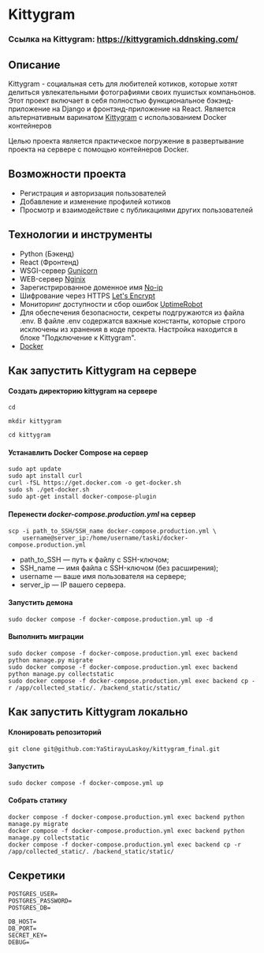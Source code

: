 # Kittygram

### Ссылка на Kittygram: https://kittygramich.ddnsking.com/

## Описание

Kittygram - социальная сеть для любителей котиков, которые хотят делиться увлекательными фотографиями своих пушистых компаньонов. Этот проект включает в себя полностью функциональное бэкэнд-приложение на Django и фронтэнд-приложение на React.
Является альтернативным варинатом [Kittygram](https://github.com/YaStirayuLaskoy/infra_sprint1) с использованием Docker контейнеров

Целью проекта является практическое погружение в развертывание проекта на сервере с помощью контейнеров Docker.

## Возможности проекта

- Регистрация и авторизация пользователей
- Добавление и изменение профилей котиков
- Просмотр и взаимодействие с публикациями других пользователей

## Технологии и инструменты

- Python (Бэкенд)
- React (Фронтенд)
- WSGI-сервер [Gunicorn](https://gunicorn.org/)
- WEB-сервер [Nginix](https://nginx.org/ru/docs/)
- Зарегистрированное доменное имя [No-ip](https://www.noip.com/)
- Шифрование через HTTPS [Let's Encrypt](https://letsencrypt.org/)
- Мониторинг доступности и сбор ошибок [UptimeRobot](https://uptimerobot.com/)
- Для обеспечения безопасности, секреты подгружаются из файла .env. В файле .env содержатся важные константы, которые строго исключены из хранения в коде проекта. Настройка находится в блоке "Подключение к Kittygram".
- [Docker](https://www.docker.com/products/docker-desktop/)


## Как запустить Kittygram на сервере

#### Создать директорию kittygram на сервере
```
cd
```

```
mkdir kittygram
```
```
cd kittygram
```

#### Устанавлить Docker Compose на сервер

```
sudo apt update
sudo apt install curl
curl -fSL https://get.docker.com -o get-docker.sh
sudo sh ./get-docker.sh
sudo apt-get install docker-compose-plugin 
```

#### Перенести *docker-compose.production.yml* на сервер

```
scp -i path_to_SSH/SSH_name docker-compose.production.yml \
    username@server_ip:/home/username/taski/docker-compose.production.yml
```
- path_to_SSH — путь к файлу с SSH-ключом;
- SSH_name — имя файла с SSH-ключом (без расширения);
- username — ваше имя пользователя на сервере;
- server_ip — IP вашего сервера.

#### Запустить демона

```
sudo docker compose -f docker-compose.production.yml up -d
```

#### Выполнить миграции

```
sudo docker compose -f docker-compose.production.yml exec backend python manage.py migrate
sudo docker compose -f docker-compose.production.yml exec backend python manage.py collectstatic
sudo docker compose -f docker-compose.production.yml exec backend cp -r /app/collected_static/. /backend_static/static/
```

## Как запустить Kittygram локально

#### Клонировать репозиторий

```
git clone git@github.com:YaStirayuLaskoy/kittygram_final.git
```

#### Запустить

```
sudo docker compose -f docker-compose.yml up
```
#### Собрать статику

```
docker compose -f docker-compose.production.yml exec backend python manage.py migrate
docker compose -f docker-compose.production.yml exec backend python manage.py collectstatic
docker compose -f docker-compose.production.yml exec backend cp -r /app/collected_static/. /backend_static/static/
```

## Секретики

```
POSTGRES_USER=
POSTGRES_PASSWORD=
POSTGRES_DB=

DB_HOST=
DB_PORT=
SECRET_KEY=
DEBUG=
```